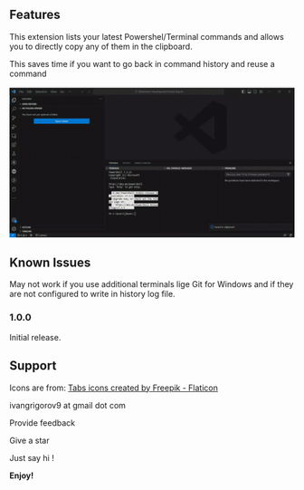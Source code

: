 
## Features

This extension lists your latest Powershel/Terminal commands and allows you to directly copy any of them in the clipboard.

This saves time if you want to go back in command history and reuse a command


![Alt Text](https://github.com/IvanGrigorov/history-list/blob/main/assets/screen-recorder-sun-jul-02-2023-23-40-47.gif?raw=true)

## Known Issues

May not work if you use additional terminals lige Git for Windows and if they are not configured to write in history log file.


### 1.0.0

Initial release.


## Support

Icons are from: [Tabs icons created by Freepik - Flaticon](https://www.flaticon.com/free-icons/list)

ivangrigorov9 at gmail dot com

Provide feedback

Give a star

Just say hi !

**Enjoy!**

